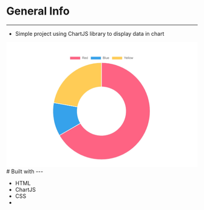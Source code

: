 
# General Info
---

- Simple project using ChartJS library to display data in chart

<img src="./assets/chrome-capture.jpg">
# Built  with
---

- HTML
- ChartJS
- CSS
- 

